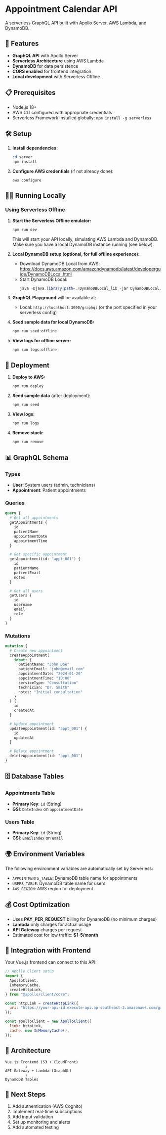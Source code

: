 # Appointment Calendar API

A serverless GraphQL API built with Apollo Server, AWS Lambda, and DynamoDB.

## 🚀 Features

- **GraphQL API** with Apollo Server
- **Serverless Architecture** using AWS Lambda
- **DynamoDB** for data persistence
- **CORS enabled** for frontend integration
- **Local development** with Serverless Offline

## 📋 Prerequisites

- Node.js 18+
- AWS CLI configured with appropriate credentials
- Serverless Framework installed globally: `npm install -g serverless`

## 🛠️ Setup

1. **Install dependencies:**

   ```powershell
   cd server
   npm install
   ```

2. **Configure AWS credentials** (if not already done):
   ```powershell
   aws configure
   ```

## 🏃‍♂️ Running Locally

### Using Serverless Offline

1. **Start the Serverless Offline emulator:**

   ```powershell
   npm run dev
   ```

   This will start your API locally, simulating AWS Lambda and DynamoDB. Make sure you have a local DynamoDB instance running (see below).

2. **Local DynamoDB setup (optional, for full offline experience):**

   - Download DynamoDB Local from AWS: https://docs.aws.amazon.com/amazondynamodb/latest/developerguide/DynamoDBLocal.html
   - Start DynamoDB Local:
     ```powershell
     java -Djava.library.path=./DynamoDBLocal_lib -jar DynamoDBLocal.jar -sharedDb
     ```

3. **GraphQL Playground** will be available at:

   - Local: `http://localhost:3000/graphql` (or the port specified in your serverless config)

4. **Seed sample data for local DynamoDB:**

   ```powershell
   npm run seed:offline
   ```

5. **View logs for offline server:**
   ```powershell
   npm run logs:offline
   ```

## 🚀 Deployment

1. **Deploy to AWS:**

   ```powershell
   npm run deploy
   ```

2. **Seed sample data** (after deployment):

   ```powershell
   npm run seed
   ```

3. **View logs:**

   ```powershell
   npm run logs
   ```

4. **Remove stack:**
   ```powershell
   npm run remove
   ```

## 📊 GraphQL Schema

### Types

- **User**: System users (admin, technicians)
- **Appointment**: Patient appointments

### Queries

```graphql
query {
  # Get all appointments
  getAppointments {
    id
    patientName
    appointmentDate
    appointmentTime
  }

  # Get specific appointment
  getAppointment(id: "appt_001") {
    id
    patientName
    patientEmail
    notes
  }

  # Get all users
  getUsers {
    id
    username
    email
    role
  }
}
```

### Mutations

```graphql
mutation {
  # Create new appointment
  createAppointment(
    input: {
      patientName: "John Doe"
      patientEmail: "john@email.com"
      appointmentDate: "2024-01-20"
      appointmentTime: "10:00"
      serviceType: "Consultation"
      technician: "Dr. Smith"
      notes: "Initial consultation"
    }
  ) {
    id
    createdAt
  }

  # Update appointment
  updateAppointment(id: "appt_001") {
    id
    updatedAt
  }

  # Delete appointment
  deleteAppointment(id: "appt_001")
}
```

## 🗄️ Database Tables

### Appointments Table

- **Primary Key**: `id` (String)
- **GSI**: `DateIndex` on `appointmentDate`

### Users Table

- **Primary Key**: `id` (String)
- **GSI**: `EmailIndex` on `email`

## 🌍 Environment Variables

The following environment variables are automatically set by Serverless:

- `APPOINTMENTS_TABLE`: DynamoDB table name for appointments
- `USERS_TABLE`: DynamoDB table name for users
- `AWS_REGION`: AWS region for deployment

## 💰 Cost Optimization

- Uses **PAY_PER_REQUEST** billing for DynamoDB (no minimum charges)
- **Lambda** only charges for actual usage
- **API Gateway** charges per request
- Estimated cost for low traffic: **$1-5/month**

## 🔗 Integration with Frontend

Your Vue.js frontend can connect to this API:

```javascript
// Apollo Client setup
import {
  ApolloClient,
  InMemoryCache,
  createHttpLink,
} from "@apollo/client/core";

const httpLink = createHttpLink({
  uri: "https://your-api-id.execute-api.ap-southeast-2.amazonaws.com/graphql",
});

const apolloClient = new ApolloClient({
  link: httpLink,
  cache: new InMemoryCache(),
});
```

## 🔧 Architecture

```
Vue.js Frontend (S3 + CloudFront)
         ↓
API Gateway + Lambda (GraphQL)
         ↓
DynamoDB Tables
```

## 📝 Next Steps

1. Add authentication (AWS Cognito)
2. Implement real-time subscriptions
3. Add input validation
4. Set up monitoring and alerts
5. Add automated testing
